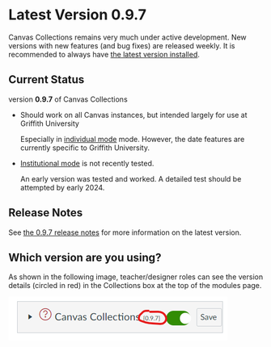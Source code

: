 # Latest Version **0.9.7**

Canvas Collections remains very much under active development. New versions with new features (and bug fixes) are released weekly. It is recommended to always have [the latest version installed](./getting-started/install/types-pre-requisites.md).

## Current Status

version **0.9.7** of Canvas Collections

- Should work on all Canvas instances, but intended largely for use at Griffith University

    Especially in [individual mode](./getting-started/install/individual.md) mode. However, the date features are currently specific to Griffith University.

- [Institutional mode](./getting-started/install/institutional.md) is not recently tested.

	An early version was tested and worked. A detailed test should be attempted by early 2024.

## Release Notes

See [the 0.9.7 release notes](https://github.com/djplaner/canvas-collections/releases/tag/v0.9.7) for more information on the latest version.

## Which version are you using?

As shown in the following image, teacher/designer roles can see the version details (circled in red) in the Collections box at the top of the modules page.

![](pics/version.png)  